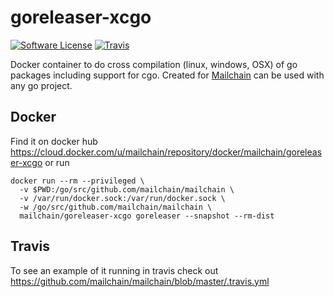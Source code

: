 # goreleaser-xcgo

[![Software License](https://img.shields.io/badge/license-MIT-brightgreen.svg?style=for-the-badge)](/LICENSE.md)
[![Travis](https://img.shields.io/travis/com/mailchain/goreleaser-xcgo/master.svg?style=for-the-badge)](https://travis-ci.com/mailchain/goreleaser-xcgo)

Docker container to do cross compilation (linux, windows, OSX) of go packages including support for cgo. Created for [Mailchain](https://github.com/mailchain/mailchain) can be used with any go project.

## Docker

Find it on docker hub https://cloud.docker.com/u/mailchain/repository/docker/mailchain/goreleaser-xcgo or run 
```
docker run --rm --privileged \
  -v $PWD:/go/src/github.com/mailchain/mailchain \
  -v /var/run/docker.sock:/var/run/docker.sock \
  -w /go/src/github.com/mailchain/mailchain \
  mailchain/goreleaser-xcgo goreleaser --snapshot --rm-dist
```

## Travis

To see an example of it running in travis check out https://github.com/mailchain/mailchain/blob/master/.travis.yml
